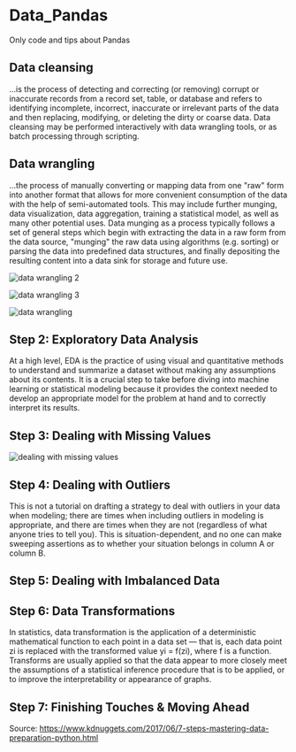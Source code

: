 # Data_Pandas
Only code and tips about Pandas

## Data cleansing
...is the process of detecting and correcting (or removing) corrupt or inaccurate records from a record set, table, or database and refers to identifying incomplete, incorrect, inaccurate or irrelevant parts of the data and then replacing, modifying, or deleting the dirty or coarse data. Data cleansing may be performed interactively with data wrangling tools, or as batch processing through scripting.

## Data wrangling
...the process of manually converting or mapping data from one "raw" form into another format that allows for more convenient consumption of the data with the help of semi-automated tools. This may include further munging, data visualization, data aggregation, training a statistical model, as well as many other potential uses. Data munging as a process typically follows a set of general steps which begin with extracting the data in a raw form from the data source, "munging" the raw data using algorithms (e.g. sorting) or parsing the data into predefined data structures, and finally depositing the resulting content into a data sink for storage and future use. 

![data wrangling 2](https://user-images.githubusercontent.com/17385297/50380033-2af3c780-063a-11e9-81ce-13c3888c313d.PNG)

![data wrangling 3](https://user-images.githubusercontent.com/17385297/50380034-2e874e80-063a-11e9-9cfb-8fd6961472c2.PNG)

![data wrangling](https://user-images.githubusercontent.com/17385297/50380035-33e49900-063a-11e9-9289-9f2de4e7ee9d.PNG)


## Step 2: Exploratory Data Analysis
At a high level, EDA is the practice of using visual and quantitative methods to understand and summarize a dataset without making any assumptions about its contents. It is a crucial step to take before diving into machine learning or statistical modeling because it provides the context needed to develop an appropriate model for the problem at hand and to correctly interpret its results.

## Step 3: Dealing with Missing Values

![dealing with missing values](https://user-images.githubusercontent.com/17385297/50379995-47433480-0639-11e9-82ca-2d10cb5de534.PNG)

## Step 4: Dealing with Outliers
This is not a tutorial on drafting a strategy to deal with outliers in your data when modeling; there are times when including outliers in modeling is appropriate, and there are times when they are not (regardless of what anyone tries to tell you). This is situation-dependent, and no one can make sweeping assertions as to whether your situation belongs in column A or column B. 

## Step 5: Dealing with Imbalanced Data


## Step 6: Data Transformations
In statistics, data transformation is the application of a deterministic mathematical function to each point in a data set — that is, each data point zi is replaced with the transformed value yi = f(zi), where f is a function. Transforms are usually applied so that the data appear to more closely meet the assumptions of a statistical inference procedure that is to be applied, or to improve the interpretability or appearance of graphs. 


## Step 7: Finishing Touches & Moving Ahead

Source: https://www.kdnuggets.com/2017/06/7-steps-mastering-data-preparation-python.html



